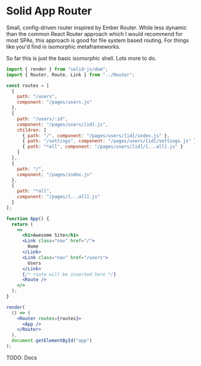 # Solid App Router

Small, config-driven router inspired by Ember Router. While less dynamic than the common React Router approach which I would recommend for most SPAs, this approach is good for file system based routing. For things like you'd find in isomorphic metaframeworks.

So far this is just the basic isomorphic shell. Lots more to do.

```jsx
import { render } from "solid-js/dom";
import { Router, Route, Link } from "../Router";

const routes = [
  {
    path: "/users",
    component: "/pages/users.js"
  },
  {
    path: "/users/:id",
    component: "/pages/users/[id].js",
    children: [
      { path: "/", component: "/pages/users/[id]/index.js" },
      { path: "/settings", component: "/pages/users/[id]/settings.js" },
      { path: "*all", component: "/pages/users/[id]/[...all].js" }
    ]
  },
  {
    path: "/",
    component: "/pages/index.js"
  },
  {
    path: "*all",
    component: "/pages/[...all].js"
  }
];

function App() {
  return (
    <>
      <h1>Awesome Site</h1>
      <Link class="nav" href="/">
        Home
      </Link>
      <Link class="nav" href="/users">
        Users
      </Link>
      {/* route will be inserted here */}
      <Route />
    </>
  );
}

render(
  () => (
    <Router routes={routes}>
      <App />
    </Router>
  ),
  document.getElementById("app")
);
```

TODO: Docs